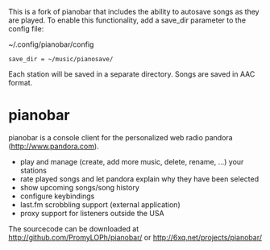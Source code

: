 This is a fork of pianobar that includes the ability to autosave songs
as they are played. To enable this functionality, add a save_dir parameter
to the config file:

~/.config/pianobar/config
```
save_dir = ~/music/pianosave/
```

Each station will be saved in a separate directory. Songs are saved in AAC
format.



pianobar
========

pianobar is a console client for the personalized web radio pandora
(http://www.pandora.com).

- play and manage (create, add more music, delete, rename, ...) your stations
- rate played songs and let pandora explain why they have been selected
- show upcoming songs/song history
- configure keybindings
- last.fm scrobbling support (external application)
- proxy support for listeners outside the USA

The sourcecode can be downloaded at http://github.com/PromyLOPh/pianobar/ or
http://6xq.net/projects/pianobar/

